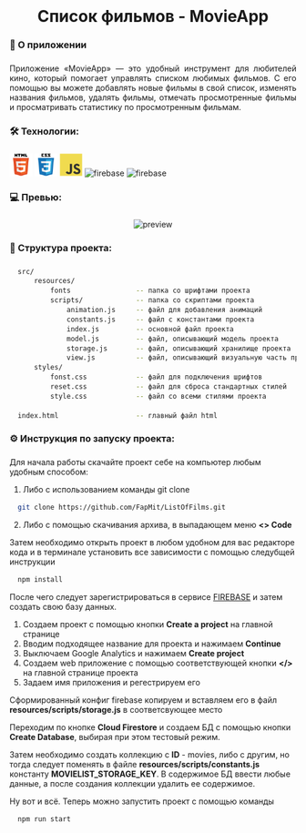 <br clear="both">

###

<h1 align="center">Список фильмов - MovieApp</h1>

###

<h3 align="left">💬 О приложении</h3>

###

<p align="justify ">Приложение «MovieApp» — это удобный инструмент для любителей кино, который помогает управлять списком любимых фильмов. С его помощью вы можете добавлять новые фильмы в свой список, изменять названия фильмов, удалять фильмы, отмечать просмотренные фильмы и просматривать статистику по просмотренным фильмам.<p>

###

<h3 align="left">🛠 Технологии:</h3>

###

<div align="left">
  <img src="https://raw.githubusercontent.com/devicons/devicon/master/icons/html5/html5-original-wordmark.svg" alt="html5" width="40" height="40"/>
  <img src="https://raw.githubusercontent.com/devicons/devicon/master/icons/css3/css3-original-wordmark.svg" alt="css3" width="40" height="40"/>
  <img src="https://raw.githubusercontent.com/devicons/devicon/master/icons/javascript/javascript-original.svg" alt="javascript" width="40" height="40"/>
  <img src="https://www.vectorlogo.zone/logos/firebase/firebase-icon.svg" alt="firebase" width="40" height="40"/>
  <img src="https://logodix.com/logo/1637364.png" alt="firebase" width="100" height="40"/>
</div>

###

<h3 align="left">💻 Превью:</h3>

###

<div align="center">
  <img src="(https://i.ibb.co/pW7mFy1/fapmit-github-io-List-Of-Films-preview.jpg" alt="preview" width="650px" height="560px"/>
</div>

###

<h3 align="left">🧾 Структура проекта:</h3>

###

```bash
  src/
      resources/
          fonts                -- папка со шрифтами проекта
          scripts/             -- папка со скриптами проекта
              animation.js     -- файл для добавления анимаций
              constants.js     -- файл с константами проекта
              index.js         -- основной файл проекта
              model.js         -- файл, описывающий модель проекта
              storage.js       -- файл, описывающий хранилище проекта
              view.js          -- файл, описывающий визуальную часть проекта
      styles/
          fonst.css            -- файл для подключения шрифтов
          reset.css            -- файл для сброса стандартных стилей
          style.css            -- файл со всеми стилями проекта

  index.html                   -- главный файл html
```

###

<h3 align="left">⚙️ Инструкция по запуску проекта:</h3>

###

Для начала работы скачайте проект себе на компьютер любым удобным способом:

1. Либо с использованием команды git clone

```bash
  git clone https://github.com/FapMit/ListOfFilms.git
```

2. Либо с помощью скачивания архива, в выпадающем меню <b><> Code</b>

Затем необходимо открыть проект в любом удобном для вас редакторе кода и в терминале установить все зависимости с помощью следубщей инструкции

```bash
  npm install
```

После чего следует зарегистрироваться в сервисе <a href="https://console.firebase.google.com/u/0/" target="_blank" >FIREBASE</a> и затем создать свою базу данных.

1. Создаем проект с помощью кнопки <b>Create a project</b> на главной странице
2. Вводим подходящее название для проекта и нажимаем <b>Continue</b>
3. Выключаем Google Analytics и нажимаем <b>Create project</b>
4. Создаем web приложение с помощью соответствующей кнопки <b></></b> на главной странице проекта
5. Задаем имя приложения и регестрируем его

Сформированный конфиг firebase копируем и вставляем его в файл <b>resources/scripts/storage.js</b> в соответсвующее место

Переходим по кнопке <b>Cloud Firestore</b> и создаем БД с помощью кнопки <b>Create Database</b>, выбирая при этом тестовый режим.

Затем необходимо создать коллекцию с <b>ID</b> - movies, либо с другим, но тогда следует поменять в файле <b>resources/scripts/constants.js</b> константу <b>MOVIELIST_STORAGE_KEY</b>. В содержимое БД ввести любые данные, а после создания коллекции удалить ее содержимое.

Ну вот и всё. Теперь можно запустить проект с помощью команды

```bash
  npm run start
```
